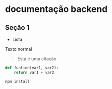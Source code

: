 # documentação backend

## Seção 1 

- Lista

Texto normal
> Está é uma citação

```python
def funtion(var1, var2):
    return var1 + var2
```

```bash
npm install
```

